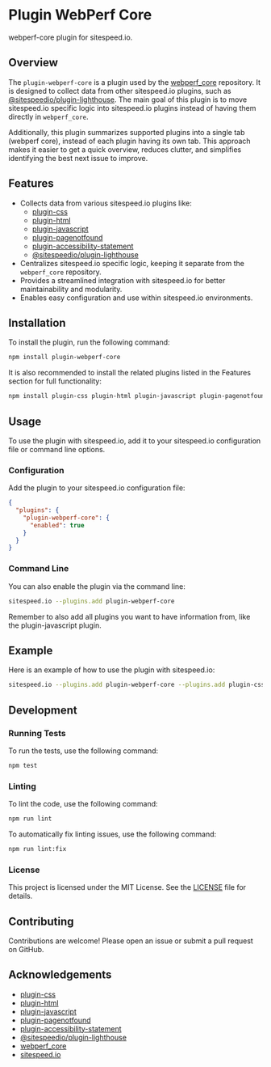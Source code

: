 # Plugin WebPerf Core

webperf-core plugin for sitespeed.io.

## Overview

The `plugin-webperf-core` is a plugin used by the [webperf_core](https://github.com/Webperf-se/webperf_core) repository. It is designed to collect data from other sitespeed.io plugins, such as [@sitespeedio/plugin-lighthouse](https://github.com/sitespeedio/plugin-lighthouse). The main goal of this plugin is to move sitespeed.io specific logic into sitespeed.io plugins instead of having them directly in `webperf_core`.

Additionally, this plugin summarizes supported plugins into a single tab (webperf core), instead of each plugin having its own tab. This approach makes it easier to get a quick overview, reduces clutter, and simplifies identifying the best next issue to improve.

## Features

- Collects data from various sitespeed.io plugins like:
  - [plugin-css](https://github.com/Webperf-se/plugin-css)
  - [plugin-html](https://github.com/Webperf-se/plugin-html)
  - [plugin-javascript](https://github.com/Webperf-se/plugin-javascript)
  - [plugin-pagenotfound](https://github.com/Webperf-se/plugin-pagenotfound)
  - [plugin-accessibility-statement](https://github.com/Webperf-se/plugin-accessibility-statement)
  - [@sitespeedio/plugin-lighthouse](https://github.com/sitespeedio/plugin-lighthouse)
- Centralizes sitespeed.io specific logic, keeping it separate from the `webperf_core` repository.
- Provides a streamlined integration with sitespeed.io for better maintainability and modularity.
- Enables easy configuration and use within sitespeed.io environments.

## Installation

To install the plugin, run the following command:

```sh
npm install plugin-webperf-core
```

It is also recommended to install the related plugins listed in the Features section for full functionality:

```sh
npm install plugin-css plugin-html plugin-javascript plugin-pagenotfound plugin-accessibility-statement @sitespeedio/plugin-lighthouse
```

## Usage

To use the plugin with sitespeed.io, add it to your sitespeed.io configuration file or command line options.

### Configuration

Add the plugin to your sitespeed.io configuration file:

```json
{
  "plugins": {
    "plugin-webperf-core": {
      "enabled": true
    }
  }
}
```

### Command Line

You can also enable the plugin via the command line:

```sh
sitespeed.io --plugins.add plugin-webperf-core
```

Remember to also add all plugins you want to have information from, like the plugin-javascript plugin.

## Example

Here is an example of how to use the plugin with sitespeed.io:

```sh
sitespeed.io --plugins.add plugin-webperf-core --plugins.add plugin-css --plugins.add plugin-html --plugins.add plugin-javascript --plugins.add plugin-pagenotfound --plugins.add plugin-accessibility-statement --plugins.add @sitespeedio/plugin-lighthouse https://www.example.com
```

## Development

### Running Tests

To run the tests, use the following command:

```sh
npm test
```

### Linting

To lint the code, use the following command:

```sh
npm run lint
```

To automatically fix linting issues, use the following command:

```sh
npm run lint:fix
```

### License

This project is licensed under the MIT License. See the [LICENSE](./LICENSE) file for details.

## Contributing

Contributions are welcome! Please open an issue or submit a pull request on GitHub.

## Acknowledgements

- [plugin-css](https://github.com/Webperf-se/plugin-css)
- [plugin-html](https://github.com/Webperf-se/plugin-html)
- [plugin-javascript](https://github.com/Webperf-se/plugin-javascript)
- [plugin-pagenotfound](https://github.com/Webperf-se/plugin-pagenotfound)
- [plugin-accessibility-statement](https://github.com/Webperf-se/plugin-accessibility-statement)
- [@sitespeedio/plugin-lighthouse](https://github.com/sitespeedio/plugin-lighthouse)
- [webperf_core](https://github.com/Webperf-se/webperf_core)
- [sitespeed.io](https://www.sitespeed.io/)
